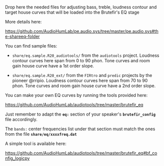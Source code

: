 Drop here the needed files for adjusting bass, treble, loudness contour and target house curves that will be loaded into the Brutefir's EQ stage

More details here:

https://github.com/AudioHumLab/pe.audio.sys/tree/master/pe.audio.sys#the-shareeq-folder

You can find sample files:

- `share/eq.sample.R20_audiotools/` from the `audiotools` project. Loudness contour curves here span from 0 to 90 phon. Tone curves and room gain house curve have a 1st order slope.

- `share/eq.sample.R20_ext/` from the `FIRtro` and `predic` projects by the pioneer @rripio. Loudness contour curves here span from 70 to 90 phon. Tone curves and room gain house curve have a 2nd order slope.

You can make your own EQ curves by running the tools provided here:

https://github.com/AudioHumLab/audiotools/tree/master/brutefir_eq

Just remember to adapt the **`eq:`** section of your speaker's **`brutefir_config`** file accordingly. 

The `bands:` center frequencies list under that section must match the ones from the file **`share/eq/xxxxfreq.dat`**

A simple tool is available here:

https://github.com/AudioHumLab/audiotools/tree/master/brutefir_eq#bf_config_logicpy
